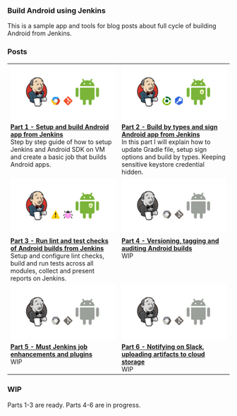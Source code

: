 ### Build Android using Jenkins

This is a sample app and tools for blog posts about full cycle of building Android from Jenkins.

### Posts

<table>
	<tr>
	    <td width="50%"><img width="100%" src="assets/jenkins-android.png"/></td>
	    <td width="50%"><img width="100%" src="assets/jenkins-android-types.png"/></td>
	</tr>
	<tr>
	    <td width="50%" valign="top"><a href="https://www.sromku.com/blog/build-android-jenkins"><strong>Part 1 - Setup and build Android app from Jenkins</strong></a><br/> Step by step guide of how to setup Jenkins and Android SDK on VM and create a basic job that builds Android apps.</td>
	    <td width="50%" valign="top"><a href="https://www.sromku.com/blog/build-android-jenkins-types"><strong>Part 2 - Build by types and sign Android app from Jenkins</strong></a><br/> In this part I will explain how to update Gradle file, setup sign options and build by types. Keeping sensitive keystore credential hidden.</td>
	</tr>
	<tr>
        <td width="50%"><img width="100%" src="assets/build-android-lint-tests.png"/></td>
        <td width="50%"><img width="100%" src="assets/build-android-wip.png"/></td>
    </tr>
    <tr>
        <td width="50%" valign="top"><a href="https://www.sromku.com/blog/build-android-jenkins"><strong>Part 3 - Run lint and test checks of Android builds from Jenkins</strong></a><br/> Setup and configure lint checks, build and run tests across all modules, collect and present reports on Jenkins.</td>
        <td width="50%" valign="top"><a href="#"><strong>Part 4 - Versioning, tagging and auditing Android builds</strong></a><br/> WIP</td>
    </tr>
    <tr>
        <td width="50%"><img width="100%" src="assets/build-android-wip.png"/></td>
        <td width="50%"><img width="100%" src="assets/build-android-wip.png"/></td>
    </tr>
    <tr>
        <td width="50%" valign="top"><a href="#"><strong>Part 5 - Must Jenkins job enhancements and plugins</strong></a><br/> WIP</td>
        <td width="50%" valign="top"><a href="#"><strong>Part 6 - Notifying on Slack, uploading artifacts to cloud storage</strong></a><br/> WIP</td>
    </tr>
</table>

### WIP

Parts 1-3 are ready.
Parts 4-6 are in progress.
